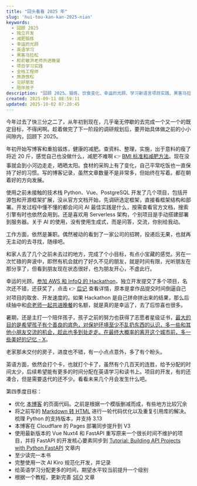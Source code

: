 ```yaml
---
title: "回头看看 2025 年"
slug: 'hui-tou-kan-kan-2025-nian'
keywords:
  - 回顾 2025
  - 独立开发
  - 减肥锻炼
  - 幸运的光顾
  - 英语学习
  - 黑客马拉松
  - 和俞敏洪老师共进晚餐
  - 项目学习实践
  - 全栈工程师
  - 旅游放松
  - 见好朋友
  - 陪伴孩子
description: "回顾 2025。锻炼、饮食变化、幸运的光顾、学习新语言项目实践、黑客马拉松、陪伴孩子、旅游、见好朋友、学英语。"
created: 2025-09-11 08:59:11
updated: 2025-10-02 07:20:45
---
```


今年过去了快三分之二了，从年初到现在，几乎毫无停歇的去完成一个又一个的既定目标，不得闲啊。趁着做完了下一阶段的调研规划后，要开始具体做之前的小小间隙内，回顾下 2025。

年初开始写博客和重拾锻炼，健康的减肥。查资料、整理，实施，出于意料的瘦了将近 20 斤，感觉自己也没做什么，减肥不难啊 👉 [BMI 标准和减肥方法](https://chrisding.xyz/posts/bmi-biao-zhun-he-jian-fei-fang-fa)。现在没事就会到小河边走走，晒晒太阳。食材的采购上有了变化，自己平常吃饭也一直保持了好的习惯。写的博客记录，虽然文章数量不是非常多，但始终在写着。都在朝着好的方向发展。

使用之前未接触的技术栈 Python、Vue、PostgreSQL 开发了几个项目，包括开源包和开源框架扩展，没从官方文档开始，先调研选定框架，直接看框架结构和部署。开发过程中懂不懂的都会问问 AI 最佳实践是什么，按需查看官方文档，搜索引擎有时也依然会用到。还是喜欢用 Serverless 架构，个别项目是手动搭建部署到服务器。关于 AI 的使用，没有使用生成式，而是问答，交流，你别给我动。

工作方面，依然是兼职。偶然被动的看到了一家公司的招聘，投递后无果，也就再无主动的去寻找，随缘吧。

和家人去了几个之前未去过的地方，完成了个小目标，有点小宝藏的感觉。另在一次忙碌的奔波中，即然有机会就约了好久不见的朋友，就是时间有限，光听朋友在那分享了，但看到朋友现在状态很好，也为朋友开心，不虚此行。

幸运的光顾。[参加 AWS 和 InfoQ 的 Hackathon](https://chrisding.xyz/posts/amazon-and-infoq-1000-aidea)，独立开发提交了多个项目，名次还不错，还获奖了，点击 👉 [后记](https://chrisding.xyz/posts/can-jia-amazon-web-services-aws-he-infoq-lian-he-ju-ban-de-1000-aidea-hei-ke-ma-la-song-hou-ji) 查看详情，原本是拿作品提交时间倒逼自己对项目的取舍、开发速度的。如果 Hackathon 是自己拼命拼出来的结果，那么后续抽中和[俞老师一起共进晚餐](https://chrisding.xyz/posts/ji-he-yu-lao-shi-gong-jin-wan-can)的名额，就是真的是幸运了，去了后惊喜也很多。

暑期，还是主打一个陪伴孩子，孩子之前的努力也获得了志愿者星级证书，[最大的目的是希望孩子有个善良的底色，对保护环境至少不乱扔东西的认识，多一些和其他小朋友交流的机会，趁此也多到处走走。在最终大概率的离开这个城市前，多一些美好的记忆 - X](https://x.com/chrisdingxyz/status/1965995543206965266)。

老家那未交付的房子，进度也不错，有一小点点意外，多了有个盼头。

英语方面，依然会打个卡，也就打个卡了，虽然有个几百天的连胜，给予分配的时间太少，后续希望能有更多的时间分配在英语学习和读书上。项目的开发，有的还凑合，但是需要迭代的还不少。看看未来几个月会发生什么吧。

第四季度目标：

- 优化 [本博客](https://chrisding.xyz/) 的页面代码。之前是根据一个模版删减而成，有些地方比较冗余
- 将之前写的 [Markdown 转 HTML](https://github.com/chris1ding1/md-star) 进行一轮代码优化以及重复引用库的解决。梳理 Python 的支持版本，并支持 3.13
- 本博客在 Cloudflare 的 Pages 部署同步提升到 V3
- 使用最新版本的 Vue Nuxt4 和 FastAPI 重写原来一个很长时间不维护的项目，并将 FastAPI 的开发核心要素同步到 [Tutorial: Building API Projects with Python FastAPI](https://chrisding.xyz/posts/tutorial-building-api-projects-with-python-fastapi) 文章内
- 至少读完一本书
- 完整使用一次 AI Kiro 规范化开发，并记录
- 给英语学习分配更多的时间，期望水平较当前提升一个级别
- 根据一个教程，更新完善 [SEO](https://chrisding.xyz/posts/seo) 文章